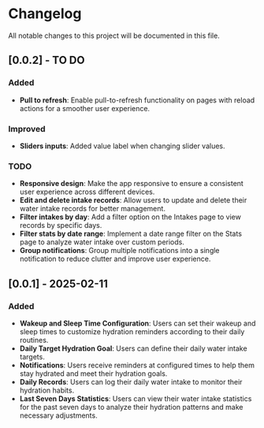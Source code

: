 # Changelog

All notable changes to this project will be documented in this file.

## [0.0.2] - TO DO

### Added
- **Pull to refresh**: Enable pull-to-refresh functionality on pages with reload actions for a smoother user experience.

### Improved
- **Sliders inputs**: Added value label when changing slider values.

### TODO
- **Responsive design**: Make the app responsive to ensure a consistent user experience across different devices.
- **Edit and delete intake records**: Allow users to update and delete their water intake records for better management.
- **Filter intakes by day**: Add a filter option on the Intakes page to view records by specific days.
- **Filter stats by date range**: Implement a date range filter on the Stats page to analyze water intake over custom periods.
- **Group notifications**: Group multiple notifications into a single notification to reduce clutter and improve user experience.

## [0.0.1] - 2025-02-11

### Added
- **Wakeup and Sleep Time Configuration**: Users can set their wakeup and sleep times to customize hydration reminders according to their daily routines.
- **Daily Target Hydration Goal**: Users can define their daily water intake targets.
- **Notifications**: Users receive reminders at configured times to help them stay hydrated and meet their hydration goals.
- **Daily Records**: Users can log their daily water intake to monitor their hydration habits.
- **Last Seven Days Statistics**: Users can view their water intake statistics for the past seven days to analyze their hydration patterns and make necessary adjustments.
